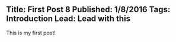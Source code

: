 Title: First Post 8
Published: 1/8/2016
Tags: Introduction
Lead: Lead with this
---
This is my first post!